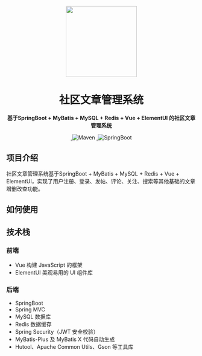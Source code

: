 <p align="center">
    <img src=https://img.freefish.love/logo.png width=188/>
</p>
<h1 align="center">社区文章管理系统</h1>
<p align="center"><strong>基于SpringBoot + MyBatis + MySQL + Redis + Vue + ElementUI 的社区文章管理系统</strong></p>
<div align="center">
<a target="_blank" href="https://github.com/which0113/api-backend">
    <img alt="" src="https://github.com/which0113/api-backend/badge/star.svg?theme=gvp"/>
</a>
    <img alt="Maven" src="https://raster.shields.io/badge/Maven-3.8.1-red.svg"/>
<a target="_blank" href="https://www.oracle.com/technetwork/java/javase/downloads/index.html">
        <img alt="" src="https://img.shields.io/badge/JDK-1.8+-green.svg"/>
</a>
    <img alt="SpringBoot" src="https://raster.shields.io/badge/SpringBoot-2.3+-green.svg"/>
</div>

## 项目介绍

社区文章管理系统基于SpringBoot + MyBatis + MySQL + Redis + Vue + ElementUI，实现了用户注册、登录、发帖、评论、关注、搜索等其他基础的文章增删改查功能。

## 如何使用



## 技术栈

### 前端

- Vue 构建 JavaScript 的框架
- ElementUI 美观易用的 UI 组件库

### 后端

- SpringBoot
- Spring MVC
- MySQL 数据库
- Redis 数据缓存
- Spring Security（JWT 安全校验）
- MyBatis-Plus 及 MyBatis X 代码自动生成
- Hutool、Apache Common Utils、Gson 等工具库